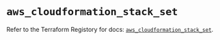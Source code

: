 # `aws_cloudformation_stack_set`

Refer to the Terraform Registory for docs: [`aws_cloudformation_stack_set`](https://www.terraform.io/docs/providers/aws/r/cloudformation_stack_set).
